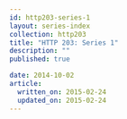 ```yaml
---
id: http203-series-1
layout: series-index
collection: http203
title: "HTTP 203: Series 1"
description: ""
published: true

date: 2014-10-02
article:
  written_on: 2015-02-24
  updated_on: 2015-02-24
---
```

